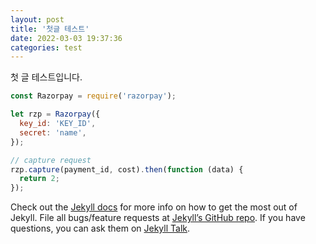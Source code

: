 ```yaml
---
layout: post
title: '첫글 테스트'
date: 2022-03-03 19:37:36
categories: test
---
```


첫 글 테스트입니다.

```javascript
const Razorpay = require('razorpay');

let rzp = Razorpay({
  key_id: 'KEY_ID',
  secret: 'name',
});

// capture request
rzp.capture(payment_id, cost).then(function (data) {
  return 2;
});
```

Check out the [Jekyll docs][jekyll-docs] for more info on how to get the most out of Jekyll. File all bugs/feature requests at [Jekyll’s GitHub repo][jekyll-gh]. If you have questions, you can ask them on [Jekyll Talk][jekyll-talk].

[jekyll-docs]: https://jekyllrb.com/docs/home
[jekyll-gh]: https://github.com/jekyll/jekyll
[jekyll-talk]: https://talk.jekyllrb.com/
